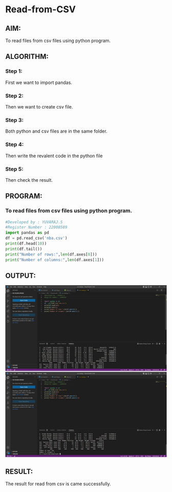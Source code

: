 # Read-from-CSV

## AIM:
To read files from csv files using python program.
## ALGORITHM:
### Step 1:
First we want to import pandas.
### Step 2:
Then we want to create csv file.
### Step 3:
Both python and csv files are in the same folder.
### Step 4:
Then write the revalent code in the python file
### Step 5:
Then check the result.
## PROGRAM:
### To read files from csv files using python program.
```PYTHON
#Developed by : YUVARAJ.S
#Register Number : 22008589
import pandas as pd
df = pd.read_csv('nba.csv')
print(df.head(10))
print(df.tail())
print("Number of rows:",len(df.axes[0]))
print("Number of columns:",len(df.axes[1]))
```

## OUTPUT:
![output](./csv1.jpeg)
![output](./csv2.jpeg)

## RESULT:
The result for read from csv is came successfully.